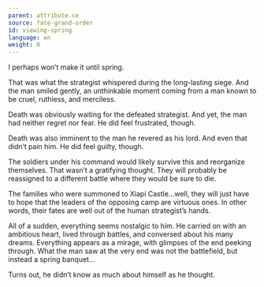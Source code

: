 ```yaml
---
parent: attribute.ce
source: fate-grand-order
id: viewing-spring
language: en
weight: 0
---
```


I perhaps won’t make it until spring.

That was what the strategist whispered during the long-lasting siege.
And the man smiled gently, an unthinkable moment coming from a man known to be cruel, ruthless, and merciless.

Death was obviously waiting for the defeated strategist.
And yet, the man had neither regret nor fear. He did feel frustrated, though.

Death was also imminent to the man he revered as his lord.
And even that didn’t pain him. He did feel guilty, though.

The soldiers under his command would likely survive this and reorganize themselves.
That wasn’t a gratifying thought. They will probably be reassigned to a different battle where they would be sure to die.

The families who were summoned to Xiapi Castle…well, they will just have to hope that the leaders of the opposing camp are virtuous ones.
In other words, their fates are well out of the human strategist’s hands.

All of a sudden, everything seems nostalgic to him.
He carried on with an ambitious heart, lived through battles, and conversed about his many dreams.
Everything appears as a mirage, with glimpses of the end peeking through.
What the man saw at the very end was not the battlefield, but instead a spring banquet…

Turns out, he didn’t know as much about himself as he thought.
